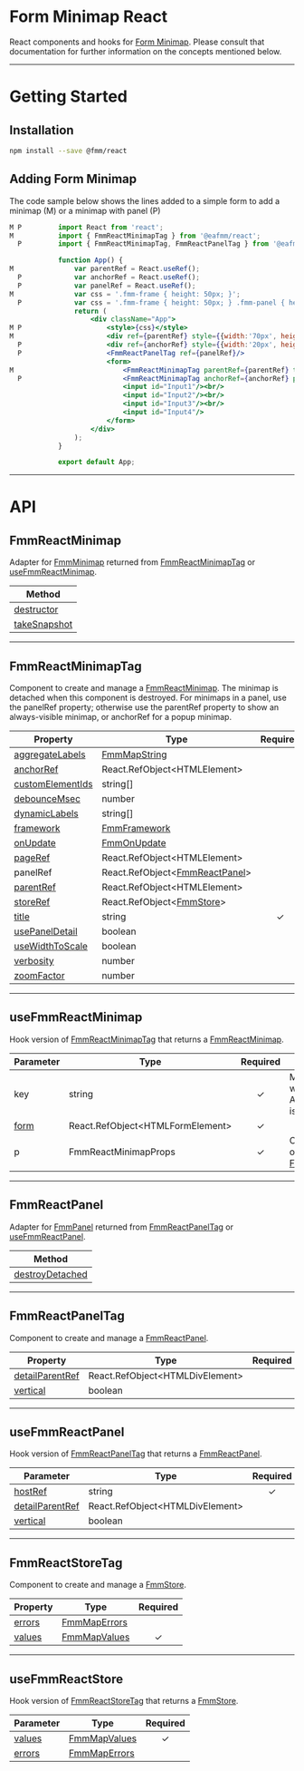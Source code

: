 # Form Minimap React
React components and hooks for [Form Minimap](https://www.npmjs.com/package/@eafmm/core).
Please consult that documentation for further information on the concepts mentioned below.

***
# Getting Started
## Installation
```bash
npm install --save @fmm/react
```

## Adding Form Minimap
The code sample below shows the lines added to a simple form to add a minimap (M) or a minimap with panel (P)
```jsx
M P         import React from 'react';
M           import { FmmReactMinimapTag } from '@eafmm/react';
  P         import { FmmReactMinimapTag, FmmReactPanelTag } from '@eafmm/react';

            function App() {
M               var parentRef = React.useRef();
  P             var anchorRef = React.useRef();
  P             var panelRef = React.useRef();
M               var css = '.fmm-frame { height: 50px; }';
  P             var css = '.fmm-frame { height: 50px; } .fmm-panel { height: 0; }';
                return (
                    <div className="App">
M P                     <style>{css}</style>
M                       <div ref={parentRef} style={{width:'70px', height:'50px', marginLeft:'200px'}}></div>
  P                     <div ref={anchorRef} style={{width:'20px', height:'20px', marginLeft:'200px'}}></div>
  P                     <FmmReactPanelTag ref={panelRef}/>
                        <form>
M                           <FmmReactMinimapTag parentRef={parentRef} title='Title'/>
  P                         <FmmReactMinimapTag anchorRef={anchorRef} panelRef={panelRef} title='Title'/>
                            <input id="Input1"/><br/>
                            <input id="Input2"/><br/>
                            <input id="Input3"/><br/>
                            <input id="Input4"/>
                        </form>
                    </div>
                );
            }

            export default App;
```

***
# API
## FmmReactMinimap
Adapter for [FmmMinimap](https://www.npmjs.com/package/@eafmm/core#fmmminimap) returned from [FmmReactMinimapTag](#fmmreactminimaptag) or [useFmmReactMinimap](#usefmmreactminimap).

| Method
| ---
| [destructor](https://www.npmjs.com/package/@eafmm/core#mm-destructor)
| [takeSnapshot](https://www.npmjs.com/package/@eafmm/core#mm-takesnapshot)

***
## FmmReactMinimapTag
Component to create and manage a [FmmReactMinimap](#fmmreactminimap).
The minimap is detached when this component is destroyed.
For minimaps in a panel, use the panelRef property; otherwise use the parentRef property to show an always-visible minimap, or anchorRef for a popup minimap.

Property | Type | Required
--- | --- | :---:
[aggregateLabels](https://www.npmjs.com/package/@eafmm/core#mcp-aggregatelabels) | [FmmMapString](https://www.npmjs.com/package/@eafmm/core#fmmmapstring)
[anchorRef](https://www.npmjs.com/package/@eafmm/core#mcp-anchor) | React.RefObject\<HTMLElement\>
[customElementIds](https://www.npmjs.com/package/@eafmm/core#mm-compose-customelementids) | string[]
[debounceMsec](https://www.npmjs.com/package/@eafmm/core#mcp-debouncemsec) | number
[dynamicLabels](https://www.npmjs.com/package/@eafmm/core#mcp-dynamiclabels) | string[]
[framework](https://www.npmjs.com/package/@eafmm/core#mcp-framework) | [FmmFramework](https://www.npmjs.com/package/@eafmm/core#fmmframework)
[onUpdate](https://www.npmjs.com/package/@eafmm/core#mcp-onupdate) | [FmmOnUpdate](https://www.npmjs.com/package/@eafmm/core#fmmonupdate)
[pageRef](https://www.npmjs.com/package/@eafmm/core#fmmform-page) | React.RefObject\<HTMLElement\>
panelRef | React.RefObject\<[FmmReactPanel](#fmmreactpanelt)\>
[parentRef](https://www.npmjs.com/package/@eafmm/core#pcm-parent) | React.RefObject\<HTMLElement\>
[storeRef](https://www.npmjs.com/package/@eafmm/core#mcp-store) | React.RefObject\<[FmmStore](https://www.npmjs.com/package/@eafmm/core#fmmstore)\>
[title](https://www.npmjs.com/package/@eafmm/core#mcp-title) | string | &check;
[usePanelDetail](https://www.npmjs.com/package/@eafmm/core#mcp-usepaneldetail) | boolean
[useWidthToScale](https://www.npmjs.com/package/@eafmm/core#mcp-usewidthtoscale) | boolean
[verbosity](https://www.npmjs.com/package/@eafmm/core#mcp-verbosity) | number
[zoomFactor](https://www.npmjs.com/package/@eafmm/core#mcp-zoomfactor) | number

***
## useFmmReactMinimap
Hook version of [FmmReactMinimapTag](#fmmreactminimaptag) that returns a [FmmReactMinimap](#fmmreactminimap).

Parameter | Type | Required | Description
--- | --- | :---: | ---
key | string | &check; | Minimap is recreated when key changes.  Any previous minimap is detached.
[form](https://www.npmjs.com/package/@eafmm/core#fmmminimapcreateparam) | React.RefObject\<HTMLFormElement\> | &check;
p | FmmReactMinimapProps | &check; | Object with properties of [FmmReactMinimapTag](#fmmreactminimaptag).

***
## FmmReactPanel
Adapter for [FmmPanel](https://www.npmjs.com/package/@eafmm/core#fmmpanel) returned from [FmmReactPanelTag](#fmmreactpaneltag) or [useFmmReactPanel](#usefmmreactpanel).

| Method
| ---
| [destroyDetached](https://www.npmjs.com/package/@eafmm/core#pm-destroydetached)

***
## FmmReactPanelTag
Component to create and manage a [FmmReactPanel](#fmmreactpanel).

Property | Type | Required
--- | --- | :---:
[detailParentRef](https://www.npmjs.com/package/@eafmm/core#pcp-detailparent) | React.RefObject\<HTMLDivElement\>
[vertical](https://www.npmjs.com/package/@eafmm/core#pcp-vertical) | boolean

***
## useFmmReactPanel
Hook version of [FmmReactPanelTag](#fmmreactpaneltag) that returns a [FmmReactPanel](#fmmreactpanel).

Parameter | Type | Required
--- | --- | :---:
[hostRef](https://www.npmjs.com/package/@eafmm/core#fmmcreatepanel) | string | &check;
[detailParentRef](https://www.npmjs.com/package/@eafmm/core#fmmcreatepanel) | React.RefObject\<HTMLDivElement\>
[vertical](https://www.npmjs.com/package/@eafmm/core#fmmcreatepanel) | boolean

***
## FmmReactStoreTag
Component to create and manage a [FmmStore](https://www.npmjs.com/package/@eafmm/core#fmmstore).

Property | Type | Required
--- | --- | :---:
[errors](https://www.npmjs.com/package/@eafmm/core#fmmcreatestore) | [FmmMapErrors](https://www.npmjs.com/package/@eafmm/core#fmmmaperrors)
[values](https://www.npmjs.com/package/@eafmm/core#fmmcreatestore) | [FmmMapValues](https://www.npmjs.com/package/@eafmm/core#fmmmapvalues) | &check;

***
## useFmmReactStore
Hook version of [FmmReactStoreTag](#fmmreactstoretag) that returns a [FmmStore](https://www.npmjs.com/package/@eafmm/core#fmmstore).

Parameter | Type | Required
--- | --- | :---:
[values](https://www.npmjs.com/package/@eafmm/core#scp-values) | [FmmMapValues](https://www.npmjs.com/package/@eafmm/core#fmmmapvalues) | &check;
[errors](https://www.npmjs.com/package/@eafmm/core#scp-errors) | [FmmMapErrors](https://www.npmjs.com/package/@eafmm/core#fmmmaperrors)
